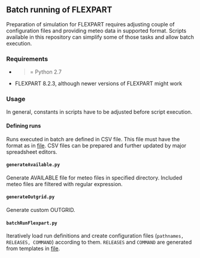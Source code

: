## Batch running of FLEXPART

Preparation of simulation for FLEXPART requires adjusting couple of configuration files and providing meteo data in supported format. Scripts available in this repository can simplify some of those tasks and allow batch execution.

### Requirements

* >= Python 2.7
* FLEXPART 8.2.3, although newer versions of FLEXPART might work

### Usage

In general, constants in scripts have to be adjusted before script execution.

#### Defining runs

Runs executed in batch are defined in CSV file. This file must have the format as in [file](https://github.com/dudko/hfs/blob/master/flexpart/sample_run.csv). CSV files can be prepared and further updated by major spreadsheet editors.

#### `generateAvailable.py`

Generate AVAILABLE file for meteo files in specified directory. Included meteo files are filtered with regular expression.

#### `generateOutgrid.py`

Generate custom OUTGRID. 

#### `batchRunFlexpart.py`

Iteratively load run definitions and create configuration files (`pathnames, RELEASES, COMMAND`) according to them. `RELEASES` and `COMMAND` are generated from templates in [file](https://github.com/dudko/hfs/blob/master/flexpart/templates.py).